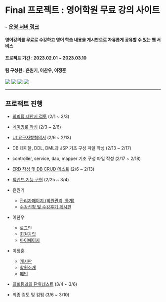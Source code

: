 # Final 프로젝트 : 영어학원 무료 강의 사이트
### - [운영 서버 링크](http://final-springboots-aictc.run.goorm.io/main)

#### 영어강의를 무료로 수강하고 영어 학습 내용을 게시판으로 자유롭게 공유할 수 있는 웹 서비스

#### 프로젝트 기간 : 2023.02.01 ~ 2023.03.10

#### 팀 구성원 : 은원기, 이찬우, 이정훈

 <img src="https://img.shields.io/badge/Spring-6DB33F?style=flat&logo=Spring&logoColor=white"/>
 <img src="https://img.shields.io/badge/MySQL-4479A1?style=flat&logo=MySQL&logoColor=white"/>
 <img src="https://img.shields.io/badge/JavaScript-F7DF1E?style=flat&logo=JavaScript&logoColor=white"/>
 <img src="https://img.shields.io/badge/Bootstrap-7952B3?style=flat&logo=Bootstrap&logoColor=white"/>
<br>
<hr>

## 프로잭트 진행
- [의뢰팀 제안서 검토]() (2/1 ~ 2/3)

- [네이밍룰 작성]() (2/3  ~ 2/6)

- [UI 요구사항협의서]() (2/6  ~ 2/13)

- DB 테이블, DDL, DML과 JSP 기초 구성 파일 작성 (2/13 ~ 2/17)

- controller, service, dao, mapper 기초 구성 파일 작성 (2/17 ~ 2/18)

- [ERD 작성 및 DB CRUD 테스트](./DataBases/table_schemas/integration_ERD.png) (2/6  ~ 2/13)

- [백앤드 기능 구현]() (2/25 ~ 3/4)
- 은원기
  - [관리자페이지 (회원관리, 통계)](../final_springboots/src/main/java/eunjunglee/final_springboots/controller/AdminController.java)
  - [수강신청 및 수강후기 게시판](../final_springboots/src/main/java/eunjunglee/final_springboots/controller/LectureController.java)

- 이찬우
  - [로그인](../final_springboots/docs/htmls/main.html)
  - [회원가입](../final_springboots/docs/htmls/lecture_signup.html)
  - [마이페이지](../final_springboots/docs/htmls/mypage_Lecture.html)


- 이정훈
  - [게시판](../final_springboots/docs/htmls/main.html)
  - [학원소개](../final_springboots/docs/htmls/lecture_signup.html)
  - [메인](../final_springboots/docs/htmls/mypage_Lecture.html)


- [의뢰팀과의 단위테스트]() (3/4  ~ 3/6)

- 최종 검토 및 컴펌 (3/6  ~ 3/10)
